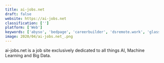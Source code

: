 ```yaml
---
title: ai-jobs.net
draft: false 
website: https://ai-jobs.net
classification: ['']
platform: ['Web']
keywords: ['abyso', 'bedpage', 'careerbuilder', 'dsremote.work', 'glassdoor_jobs', 'good.co', 'instahyre', 'jobvertise', 'kelley_blue_book', 'lancebase', 'linkedin', 'rezella', 'stack_overflow_careers', 'techjobs.me', 'usa_startup_jobs', 'workopolis', 'indeed']
image: 2020/04/ai-jobs.net_.png
---
```

ai-jobs.net is a job site exclusively dedicated to all things AI, Machine Learning and Big Data.